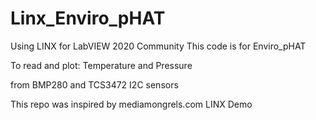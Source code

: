 # Linx_Enviro_pHAT

Using LINX for LabVIEW 2020 Community
This code is for Enviro_pHAT


To read and plot:
Temperature and Pressure 

from BMP280 and TCS3472 I2C sensors

This repo was inspired by mediamongrels.com LINX Demo

